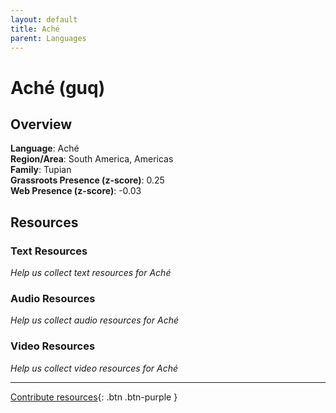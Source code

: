 ```yaml
---
layout: default
title: Aché
parent: Languages
---
```


# Aché (guq)

## Overview

**Language**: Aché  
**Region/Area**: South America, Americas  
**Family**: Tupian  
**Grassroots Presence (z-score)**: 0.25  
**Web Presence (z-score)**: -0.03  

## Resources

### Text Resources
*Help us collect text resources for Aché*

### Audio Resources
*Help us collect audio resources for Aché*

### Video Resources
*Help us collect video resources for Aché*

---

[Contribute resources](https://forms.office.com/e/1SfLJx3u1r){: .btn .btn-purple }
